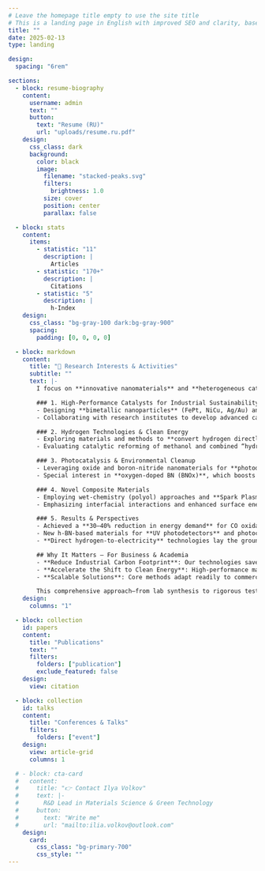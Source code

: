 ```yaml
---
# Leave the homepage title empty to use the site title
# This is a landing page in English with improved SEO and clarity, based on your original file.
title: ""
date: 2025-02-13
type: landing

design:
  spacing: "6rem"

sections:
  - block: resume-biography
    content:
      username: admin
      text: ""
      button:
        text: "Resume (RU)"
        url: "uploads/resume.ru.pdf"
    design:
      css_class: dark
      background:
        color: black
        image:
          filename: "stacked-peaks.svg"
          filters:
            brightness: 1.0
          size: cover
          position: center
          parallax: false

  - block: stats
    content:
      items:
        - statistic: "11"
          description: |
            Articles
        - statistic: "170+"
          description: |
            Citations
        - statistic: "5"
          description: |
            h-Index
    design:
      css_class: "bg-gray-100 dark:bg-gray-900"
      spacing:
        padding: [0, 0, 0, 0]

  - block: markdown
    content:
      title: "🔬 Research Interests & Activities"
      subtitle: ""
      text: |-
        I focus on **innovative nanomaterials** and **heterogeneous catalysts** that address pressing challenges in ecology and energy. My work improves the efficiency of **oxidation and hydrogenation reactions**, as well as **methanol steam reforming**, **CO₂ conversion**, and generating **clean energy from hydrogen**.

        ### 1. High-Performance Catalysts for Industrial Sustainability
        - Designing **bimetallic nanoparticles** (FePt, NiCu, Ag/Au) and coatings on **hexagonal boron nitride (h-BN)** to lower reaction temperatures and enhance selectivity for CO oxidation and CO₂ hydrogenation.
        - Collaborating with research institutes to develop advanced catalysts for **greenhouse gas** utilization, including hydrogen-based solutions in energy infrastructures.

        ### 2. Hydrogen Technologies & Clean Energy
        - Exploring materials and methods to **convert hydrogen directly into electricity**. Project “Giredmet” (featured in the media) highlights the potential of such systems for industry and transport.
        - Evaluating catalytic reforming of methanol and combined “hydrogen + steam reforming” setups, crucial for low-carbon energy and fulfilling ESG criteria.

        ### 3. Photocatalysis & Environmental Cleanup
        - Leveraging oxide and boron-nitride nanomaterials for **photodegradation of organic pollutants** and deep oxidation of toxic emissions.
        - Special interest in **oxygen-doped BN (BNOx)**, which boosts light absorption and catalytic activity in both UV and visible wavelengths.

        ### 4. Novel Composite Materials
        - Employing wet-chemistry (polyol) approaches and **Spark Plasma Sintering (SPS)** to create nanostructured composites (Cu, Fe, Ni, Mo, W, etc.).
        - Emphasizing interfacial interactions and enhanced surface energy to stabilize nanoparticles and extend catalyst lifetimes.

        ### 5. Results & Perspectives
        - Achieved a **30–40% reduction in energy demand** for CO oxidation and elevated CO₂ conversion efficiency.
        - New h-BN-based materials for **UV photodetectors** and photocatalytic systems, enabling advanced environmental monitoring and “green” chemistry.
        - **Direct hydrogen-to-electricity** technologies lay the groundwork for the clean energy sector of the future.

        ## Why It Matters — For Business & Academia
        - **Reduce Industrial Carbon Footprint**: Our technologies save resources, align with ESG trends, and enhance competitiveness in manufacturing.
        - **Accelerate the Shift to Clean Energy**: High-performance materials for low-temperature methanol reforming and CO₂ utilization.
        - **Scalable Solutions**: Core methods adapt readily to commercial-scale plants and large-scale production of nanocatalysts.

        This comprehensive approach—from lab synthesis to rigorous testing—enables rapid delivery of **high-tech, eco-friendly** solutions for **automotive, petrochemical, and chemical** industries. I welcome **collaborations**, **industrial partnerships**, and **joint research** to drive the development of **energy-efficient and sustainable** technologies.
    design:
      columns: "1"

  - block: collection
    id: papers
    content:
      title: "Publications"
      text: ""
      filters:
        folders: ["publication"]
        exclude_featured: false
    design:
      view: citation

  - block: collection
    id: talks
    content:
      title: "Conferences & Talks"
      filters:
        folders: ["event"]
    design:
      view: article-grid
      columns: 1

  # - block: cta-card
  #   content:
  #     title: "👉 Contact Ilya Volkov"
  #     text: |-
  #       R&D Lead in Materials Science & Green Technology
  #     button:
  #       text: "Write me"
  #       url: "mailto:ilia.volkov@outlook.com"
    design:
      card:
        css_class: "bg-primary-700"
        css_style: ""
---
```

